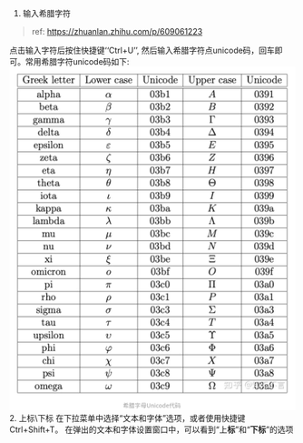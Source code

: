 1. 输入希腊字符
>ref: https://zhuanlan.zhihu.com/p/609061223

点击输入字符后按住快捷键‘‘Ctrl+U’’, 然后输入希腊字符点unicode码，回车即可。常用希腊字符unicode码如下:
![unicode](../Resourse/unicode_alpha.png)
2. 上标\下标
在下拉菜单中选择“文本和字体”选项，或者使用快捷键Ctrl+Shift+T。 在弹出的文本和字体设置窗口中，可以看到“上**标**”和“**下标**”的选项